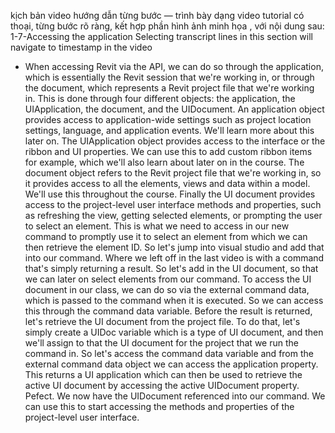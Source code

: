 kịch bản video hướng dẫn từng bước — trình bày dạng video tutorial có thoại, từng bước rõ ràng, kết hợp phần hình ảnh minh họa , với nội dung sau: 
1-7-Accessing the application
Selecting transcript lines in this section will navigate to timestamp in the video
- When accessing Revit via the API, we can do so through the application, which is essentially the Revit session that we're working in, or through the document, which represents a Revit project file that we're working in. This is done through four different objects: the application, the UIApplication, the document, and the UIDocument. An application object provides access to application-wide settings such as project location settings, language, and application events. We'll learn more about this later on. The UIApplication object provides access to the interface or the ribbon and UI properties. We can use this to add custom ribbon items for example, which we'll also learn about later on in the course. The document object refers to the Revit project file that we're working in, so it provides access to all the elements, views and data within a model. We'll use this throughout the course. Finally the UI document provides access to the project-level user interface methods and properties, such as refreshing the view, getting selected elements, or prompting the user to select an element. This is what we need to access in our new command to promptly use it to select an element from which we can then retrieve the element ID. So let's jump into visual studio and add that into our command. Where we left off in the last video is with a command that's simply returning a result. So let's add in the UI document, so that we can later on select elements from our command. To access the UI document in our class, we can do so via the external command data, which is passed to the command when it is executed. So we can access this through the command data variable. Before the result is returned, let's retrieve the UI document from the project file. To do that, let's simply create a UIDoc variable which is a type of UI document, and then we'll assign to that the UI document for the project that we run the command in. So let's access the command data variable and from the external command data object we can access the application property. This returns a UI application which can then be used to retrieve the active UI document by accessing the active UIDocument property. Pefect. We now have the UIDocument referenced into our command. We can use this to start accessing the methods and properties of the project-level user interface.